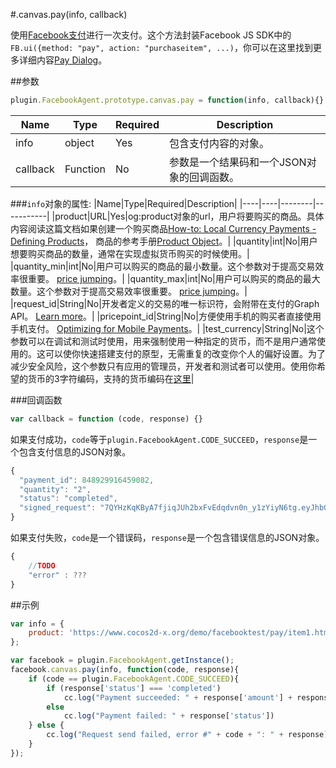 #.canvas.pay(info, callback)

使用[Facebook支付](http://developers.facebook.com/docs/payments/)进行一次支付。这个方法封装Facebook JS SDK中的`FB.ui({method: "pay", action: "purchaseitem", ...)`，你可以在这里找到更多详细内容[Pay Dialog](http://developers.facebook.com/docs/payments/reference/paydialog)。

##参数

```javascript
plugin.FacebookAgent.prototype.canvas.pay = function(info, callback){}
```

|Name|Type|Required|Description|
|----|----|--------|-----------|
|info|object|Yes|包含支付内容的对象。|
|callback|Function|No|参数是一个结果码和一个JSON对象的回调函数。|

###`info`对象的属性:
|Name|Type|Required|Description|
|----|----|--------|-----------|
|product|URL|Yes|og:product对象的url，用户将要购买的商品。具体内容阅读这篇文档如果创建一个购买商品[How-to: Local Currency Payments - Defining Products](http://developers.facebook.com/docs/howtos/payments/definingproducts/)， 商品的参考手册[Product Object](http://developers.facebook.com/docs/payments/product/)。|
|quantity|int|No|用户想要购买商品的数量，通常在实现虚拟货币购买的时候使用。|
|quantity_min|int|No|用户可以购买的商品的最小数量。这个参数对于提高交易效率很重要。 [price jumping](http://developers.facebook.com/docs/howtos/payments/paymentflow/#pricejumping)。|
|quantity_max|int|No|用户可以购买的商品的最大数量。这个参数对于提高交易效率很重要。 [price jumping](http://developers.facebook.com/docs/howtos/payments/paymentflow/#pricejumping)。|
|request_id|String|No|开发者定义的交易的唯一标识符，会附带在支付的Graph API。 [Learn more](http://developers.facebook.com/docs/howtos/payments/fulfillment/#requestid)。|
|pricepoint_id|String|No|方便使用手机的购买者直接使用手机支付。 [Optimizing for Mobile Payments](http://developers.facebook.com/docs/howtos/payments/mobilepricing/)。|
|test_currency|String|No|这个参数可以在调试和测试时使用，用来强制使用一种指定的货币，而不是用户通常使用的。这可以使你快速搭建支付的原型，无需重复的改变你个人的偏好设置。为了减少安全风险，这个参数只有应用的管理员，开发者和测试者可以使用。使用你希望的货币的3字符编码，支持的货币编码在[这里](http://developers.facebook.com/docs/concepts/payments/pricefloors/)|

###回调函数

```javascript
var callback = function (code, response) {}
```

如果支付成功，`code`等于`plugin.FacebookAgent.CODE_SUCCEED`，`response`是一个包含支付信息的JSON对象。
```javascript
{
  "payment_id": 848929916459082,
  "quantity": "2",
  "status": "completed", 
  "signed_request": "7QYHzKqKByA7fjiqJUh2bxFvEdqdvn0n_y1zYiyN6tg.eyJhbGCJxdWFudGl0eSI6IjEiLCJzdGF0dXMiOiJjb21wbGV0ZWQifQ"
}
```

如果支付失败，`code`是一个错误码，`response`是一个包含错误信息的JSON对象。

```javascript
{
    //TODO
    "error" : ???
}
```

##示例

```javascript
var info = {
    product: 'https://www.cocos2d-x.org/demo/facebooktest/pay/item1.html'
};

var facebook = plugin.FacebookAgent.getInstance();
facebook.canvas.pay(info, function(code, response){
    if (code == plugin.FacebookAgent.CODE_SUCCEED){
        if (response['status'] === 'completed')
            cc.log("Payment succeeded: " + response['amount'] + response['currency']);
        else 
            cc.log("Payment failed: " + response['status'])
    } else {
        cc.log("Request send failed, error #" + code + ": " + response);
    }
});
```
